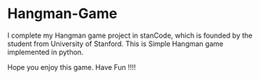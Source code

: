 # Hangman-Game
I complete my Hangman game project in stanCode, which is founded by the student from University of Stanford.
This is Simple Hangman game implemented in python.

Hope you enjoy this game. Have Fun !!!!
